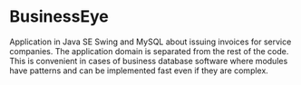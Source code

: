# BusinessEye
Application in Java SE Swing and MySQL about issuing invoices for service companies.
The application domain is separated from the rest of the code.
This is convenient in cases of business database software where modules have patterns and can be implemented fast even if they are complex. 
